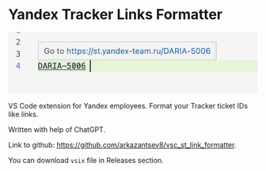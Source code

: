 # Yandex Tracker Links Formatter
![](example.png)

VS Code extension for Yandex employees. Format your Tracker ticket IDs like links.

Written with help of ChatGPT. 

Link to github: https://github.com/arkazantsev8/vsc_st_link_formatter.

You can download `vsix` file in Releases section.

